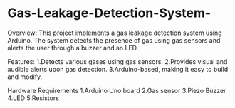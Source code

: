 # Gas-Leakage-Detection-System-
Overview:
This project implements a gas leakage detection system using Arduino. The system detects the presence of gas using gas sensors and alerts the user through a buzzer and an LED.

Features:
1.Detects various gases using gas sensors.
2.Provides visual and audible alerts upon gas detection.
3.Arduino-based, making it easy to build and modify.

Hardware Requirements
1.Arduino Uno board
2.Gas sensor
3.Piezo Buzzer
4.LED
5.Resistors
